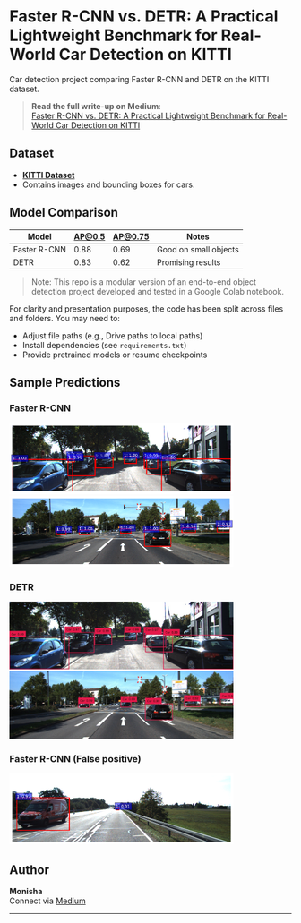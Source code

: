 # Faster R-CNN vs. DETR: A Practical Lightweight Benchmark for Real-World Car Detection on KITTI
Car detection project comparing Faster R-CNN and DETR on the KITTI dataset.

> **Read the full write-up on Medium**:  
> [Faster R-CNN vs. DETR: A Practical Lightweight Benchmark for Real-World Car Detection on KITTI](https://medium.com/@monishatemp20/faster-r-cnn-vs-detr-a-practical-lightweight-benchmark-for-real-world-car-detection-on-kitti-983c714e2da3)

## Dataset
- **[KITTI Dataset](https://www.cvlibs.net/datasets/kitti/)**
- Contains images and bounding boxes for cars.

## Model Comparison
| Model        | AP@0.5 | AP@0.75 | Notes                  |
|--------------|--------|---------|------------------------|
| Faster R-CNN | 0.88   | 0.69    | Good on small objects  |
| DETR         | 0.83   | 0.62    | Promising results      |

> Note:
This repo is a modular version of an end-to-end object detection project developed and tested in a Google Colab notebook.

For clarity and presentation purposes, the code has been split across files and folders. You may need to:
- Adjust file paths (e.g., Drive paths to local paths)
- Install dependencies (see `requirements.txt`)
- Provide pretrained models or resume checkpoints

## Sample Predictions

### Faster R-CNN
<img src="results/faster_rcnn/prediction1.png" width="400"/>
<img src="results/faster_rcnn/prediction2.png" width="400"/>

### DETR
<img src="results/detr/prediction1.jpg" width="400"/>
<img src="results/detr/prediction2.jpg" width="400"/>

### Faster R-CNN (False positive)
<img src="results/faster_rcnn/False_positive.png" width="400"/>

## Author

**Monisha**  
Connect via [Medium](https://medium.com/@monishatemp20)  

---
